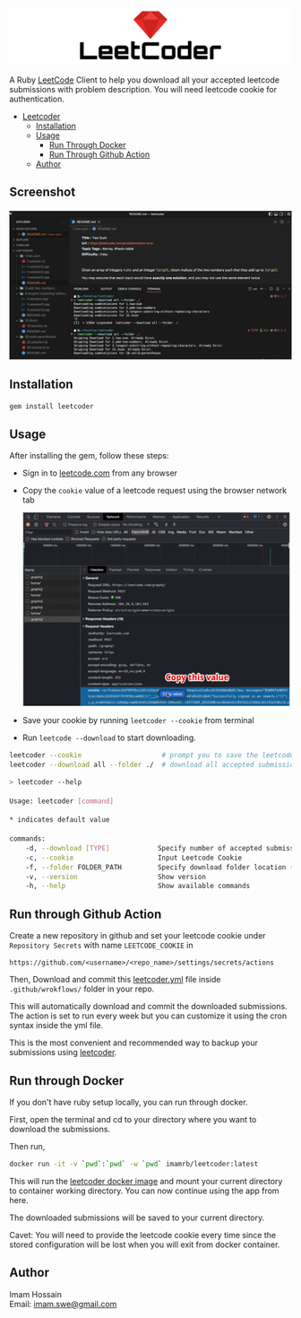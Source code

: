 <p align="center">
  <img src="./spec/cassettes/leetcoder.png" alt="leetcoder"/>
</p>

A Ruby [LeetCode](https://www.leetcode.com) Client to help you download all your accepted leetcode submissions with problem description. You will need leetcode cookie for authentication.

- [Leetcoder](#)
  - [Installation](#installation)
  - [Usage](#usage)
    - [Run Through Docker](#run-through-docker)
    - [Run Through Github Action](#run-through-github-action)
  - [Author](#author)

## Screenshot

![screenshot](./spec/cassettes/leetcoder_screenshot.png)

## Installation

```bash
gem install leetcoder
```

## Usage

After installing the gem, follow these steps:

 - Sign in to [leetcode.com](www.leetcode.com) from any browser
 - Copy the `cookie` value of a leetcode request using the browser network tab

   ![leetcode cookie](./spec/cassettes/leetcode%20cookie.jpg)

 - Save your cookie by running `leetcoder --cookie` from terminal
 - Run `leetcode --download` to start downloading.

```bash
leetcoder --cookie                    # prompt you to save the leetcode cookie
leetcoder --download all --folder ./  # download all accepted submissions in current folder
```

```bash
> leetcoder --help

Usage: leetcoder [command]

* indicates default value

commands:
    -d, --download [TYPE]            Specify number of accepted submission to download per problem (*one, all)
    -c, --cookie                     Input Leetcode Cookie
    -f, --folder FOLDER_PATH         Specify download folder location (* <current_directory>/leetcode)
    -v, --version                    Show version
    -h, --help                       Show available commands
```

## Run through Github Action

Create a new repository in github and set your leetcode cookie under `Repository Secrets` with name `LEETCODE_COOKIE` in

```text
https://github.com/<username>/<repo_name>/settings/secrets/actions
```

Then, Download and commit this [leetcoder.yml](./leetcoder.yml) file inside `.github/wrokflows/` folder in your repo.

This will automatically download and commit the downloaded submissions.
The action is set to run every week but you can customize it using the cron syntax inside the yml file.

This is the most convenient and recommended way to backup your submissions using [leetcoder](README.md).

## Run through Docker

If you don't have ruby setup locally, you can run through docker.

First, open the terminal and cd to your directory where you want to download the submissions.

Then run,

```bash
docker run -it -v `pwd`:`pwd` -w `pwd` imamrb/leetcoder:latest
```

This will run the [leetcoder docker image](https://hub.docker.com/repository/docker/imamrb/leetcoder) and mount your current directory to container working directory. You can now continue using the app from here.

The downloaded submissions will be saved to your current directory.

Cavet: You will need to provide the leetcode cookie every time since the stored configuration will be lost when you will exit from docker container.

## Author

Imam Hossain <br>
Email: imam.swe@gmail.com
